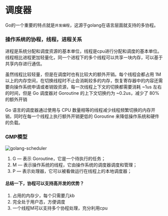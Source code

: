 # 调度器

Go的一个重要的特点就是`并发编程`，这源于golang在语言层面就支持的多协程。



### 操作系统的协程，线程，进程关系

进程是系统分配和调度资源的基本单位，线程是cpu进行分配和调度的基本单位。线程相比进程更加轻量化，同一个进程下的多个线程可以共享一块内存，可以基于共享内存进行通信。

虽然线程比较轻量，但是在调度时也有比较大的额外开销。每个线程会都占用 1M 以上的内存空间，在切换线程时不止会消耗较多的内存，恢复寄存器中的内容还需要向操作系统申请或者销毁资源，每一次线程上下文的切换都需要消耗 ~1us 左右的时间，但是 Go 调度器对 Goroutine 的上下文切换约为 ~0.2us，减少了 80% 的额外开销

Go 语言的调度器通过使用与 CPU 数量相等的线程减少线程频繁切换的内存开销，同时在每一个线程上执行额外开销更低的 Goroutine 来降低操作系统和硬件的负载。



### GMP模型

![golang-scheduler](https://img.draveness.me/2020-02-05-15808864354595-golang-scheduler.png)

1. G — 表示 Goroutine，它是一个待执行的任务；
2. M — 表示操作系统的线程，它由操作系统的调度器调度和管理；
3. P — 表示处理器，它可以被看做运行在线程上的本地调度器；



#### 总结一下，协程可以支持高并发的优势？

1. 占用的内存少，每个只需要几kb
2. 完全处于用户态，方便调度
3. 一个线程M可以支持多个协程处理，充分利用cpu